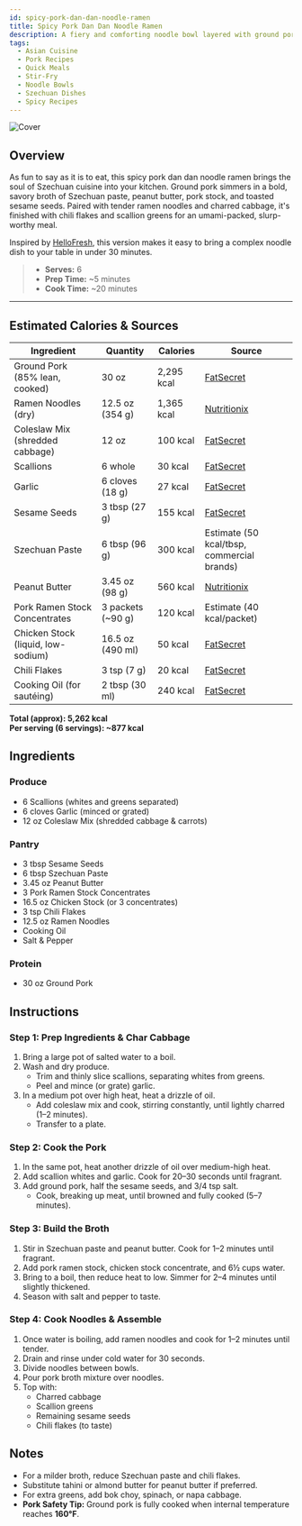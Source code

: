 ```yaml
---
id: spicy-pork-dan-dan-noodle-ramen
title: Spicy Pork Dan Dan Noodle Ramen
description: A fiery and comforting noodle bowl layered with ground pork, Szechuan paste, peanut butter, and sesame seeds—all served over ramen noodles.
tags:
  - Asian Cuisine
  - Pork Recipes
  - Quick Meals
  - Stir-Fry
  - Noodle Bowls
  - Szechuan Dishes
  - Spicy Recipes
---
```


![Cover](/img/asian/spicy_pork_dan_dan_noodle_ramen/cover.png)

## Overview

As fun to say as it is to eat, this spicy pork dan dan noodle ramen brings the soul of Szechuan cuisine into your kitchen. Ground pork simmers in a bold, savory broth of Szechuan paste, peanut butter, pork stock, and toasted sesame seeds. Paired with tender ramen noodles and charred cabbage, it's finished with chili flakes and scallion greens for an umami-packed, slurp-worthy meal.

Inspired by [HelloFresh], this version makes it easy to bring a complex noodle dish to your table in under 30 minutes.

> - **Serves:** 6
> - **Prep Time:** ~5 minutes
> - **Cook Time:** ~20 minutes

---

## Estimated Calories & Sources

| **Ingredient**                     | **Quantity**      | **Calories** | **Source**                                                                                 |
| ---------------------------------- | ----------------- | ------------ | ------------------------------------------------------------------------------------------ |
| Ground Pork (85% lean, cooked)     | 30 oz             | 2,295 kcal   | [FatSecret](https://www.fatsecret.com/calories-nutrition/usda/ground-pork-cooked)          |
| Ramen Noodles (dry)                | 12.5 oz (354 g)   | 1,365 kcal   | [Nutritionix](https://www.nutritionix.com/food/ramen-noodles)                              |
| Coleslaw Mix (shredded cabbage)    | 12 oz             | 100 kcal     | [FatSecret](https://www.fatsecret.com/calories-nutrition/usda/cabbage-raw)                 |
| Scallions                          | 6 whole           | 30 kcal      | [FatSecret](https://www.fatsecret.com/calories-nutrition/usda/green-onions)                |
| Garlic                             | 6 cloves (18 g)   | 27 kcal      | [FatSecret](https://www.fatsecret.com/calories-nutrition/usda/garlic-raw)                  |
| Sesame Seeds                       | 3 tbsp (27 g)     | 155 kcal     | [FatSecret](https://www.fatsecret.com/calories-nutrition/usda/sesame-seeds)                |
| Szechuan Paste                     | 6 tbsp (96 g)     | 300 kcal     | Estimate (50 kcal/tbsp, commercial brands)                                                 |
| Peanut Butter                      | 3.45 oz (98 g)    | 560 kcal     | [Nutritionix](https://www.nutritionix.com/food/peanut-butter)                              |
| Pork Ramen Stock Concentrates      | 3 packets (~90 g) | 120 kcal     | Estimate (40 kcal/packet)                                                                  |
| Chicken Stock (liquid, low-sodium) | 16.5 oz (490 ml)  | 50 kcal      | [FatSecret](https://www.fatsecret.com/calories-nutrition/usda/chicken-broth-canned)        |
| Chili Flakes                       | 3 tsp (7 g)       | 20 kcal      | [FatSecret](https://www.fatsecret.com/calories-nutrition/usda/red-pepper-or-chili-peppers) |
| Cooking Oil (for sautéing)         | 2 tbsp (30 ml)    | 240 kcal     | [FatSecret](https://www.fatsecret.com/calories-nutrition/usda/olive-oil)                   |

**Total (approx): 5,262 kcal**  
**Per serving (6 servings): ~877 kcal**

## Ingredients

### Produce

- 6 Scallions (whites and greens separated)
- 6 cloves Garlic (minced or grated)
- 12 oz Coleslaw Mix (shredded cabbage & carrots)

### Pantry

- 3 tbsp Sesame Seeds
- 6 tbsp Szechuan Paste
- 3.45 oz Peanut Butter
- 3 Pork Ramen Stock Concentrates
- 16.5 oz Chicken Stock (or 3 concentrates)
- 3 tsp Chili Flakes
- 12.5 oz Ramen Noodles
- Cooking Oil
- Salt & Pepper

### Protein

- 30 oz Ground Pork

## Instructions

### Step 1: Prep Ingredients & Char Cabbage

1. Bring a large pot of salted water to a boil.
2. Wash and dry produce.
   - Trim and thinly slice scallions, separating whites from greens.
   - Peel and mince (or grate) garlic.
3. In a medium pot over high heat, heat a drizzle of oil.
   - Add coleslaw mix and cook, stirring constantly, until lightly charred (1–2 minutes).
   - Transfer to a plate.

### Step 2: Cook the Pork

1. In the same pot, heat another drizzle of oil over medium-high heat.
2. Add scallion whites and garlic. Cook for 20–30 seconds until fragrant.
3. Add ground pork, half the sesame seeds, and 3/4 tsp salt.
   - Cook, breaking up meat, until browned and fully cooked (5–7 minutes).

### Step 3: Build the Broth

1. Stir in Szechuan paste and peanut butter. Cook for 1–2 minutes until fragrant.
2. Add pork ramen stock, chicken stock concentrate, and 6½ cups water.
3. Bring to a boil, then reduce heat to low. Simmer for 2–4 minutes until slightly thickened.
4. Season with salt and pepper to taste.

### Step 4: Cook Noodles & Assemble

1. Once water is boiling, add ramen noodles and cook for 1–2 minutes until tender.
2. Drain and rinse under cold water for 30 seconds.
3. Divide noodles between bowls.
4. Pour pork broth mixture over noodles.
5. Top with:
   - Charred cabbage
   - Scallion greens
   - Remaining sesame seeds
   - Chili flakes (to taste)

## Notes

- For a milder broth, reduce Szechuan paste and chili flakes.
- Substitute tahini or almond butter for peanut butter if preferred.
- For extra greens, add bok choy, spinach, or napa cabbage.
- **Pork Safety Tip:** Ground pork is fully cooked when internal temperature reaches **160°F**.

[HelloFresh]: https://www.hellofresh.com/recipes/spicy-pork-dan-dan-noodle-ramen-649ae86bc8e13be2fa91ddc2
